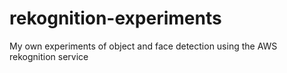 # rekognition-experiments
My own experiments of object and face detection using the AWS rekognition service
